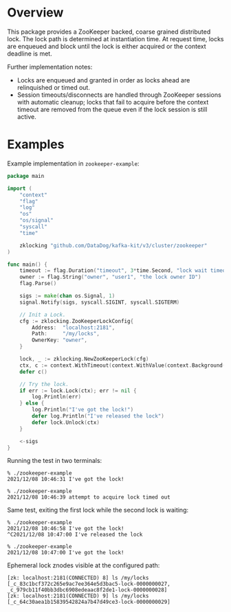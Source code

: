 # Overview

This package provides a ZooKeeper backed, coarse grained distributed lock. The lock path is determined at instantiation time. At request time, locks are enqueued and block until the lock is either acquired or the context deadline is met.

Further implementation notes:
- Locks are enqueued and granted in order as locks ahead are relinquished or timed out.
- Session timeouts/disconnects are handled through ZooKeeper sessions with automatic cleanup; locks that fail to acquire before the context timeout are removed from the queue even if the lock session is still active.

# Examples

Example implementation in `zookeeper-example`:

```go
package main

import (
	"context"
	"flag"
	"log"
	"os"
	"os/signal"
	"syscall"
	"time"

	zklocking "github.com/DataDog/kafka-kit/v3/cluster/zookeeper"
)

func main() {
	timeout := flag.Duration("timeout", 3*time.Second, "lock wait timeout")
	owner := flag.String("owner", "user1", "the lock owner ID")
	flag.Parse()

	sigs := make(chan os.Signal, 1)
	signal.Notify(sigs, syscall.SIGINT, syscall.SIGTERM)

	// Init a Lock.
	cfg := zklocking.ZooKeeperLockConfig{
		Address:  "localhost:2181",
		Path:     "/my/locks",
		OwnerKey: "owner",
	}

	lock, _ := zklocking.NewZooKeeperLock(cfg)
	ctx, c := context.WithTimeout(context.WithValue(context.Background(), "owner", *owner), *timeout)
	defer c()

	// Try the lock.
	if err := lock.Lock(ctx); err != nil {
		log.Println(err)
	} else {
		log.Println("I've got the lock!")
		defer log.Println("I've released the lock")
		defer lock.Unlock(ctx)
	}

	<-sigs
}
```

Running the test in two terminals:
```
% ./zookeeper-example
2021/12/08 10:46:31 I've got the lock!
```

```
% ./zookeeper-example
2021/12/08 10:46:39 attempt to acquire lock timed out
```

Same test, exiting the first lock while the second lock is waiting:
```
% ./zookeeper-example
2021/12/08 10:46:58 I've got the lock!
^C2021/12/08 10:47:00 I've released the lock
```

```
% ./zookeeper-example
2021/12/08 10:47:00 I've got the lock!
```

Ephemeral lock znodes visible at the configured path:
```
[zk: localhost:2181(CONNECTED) 8] ls /my/locks
[_c_83c1bcf372c265e9ac7ee364e5d3bac5-lock-0000000027, _c_979cb11f40bb3dbc6908edeaac8f2de1-lock-0000000028]
[zk: localhost:2181(CONNECTED) 9] ls /my/locks
[_c_64c30aea1b15839542824a7b47d49ce3-lock-0000000029]
```
